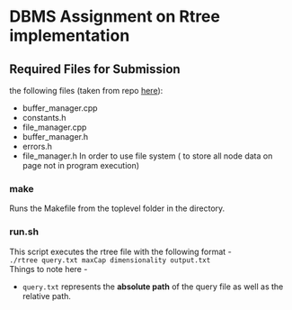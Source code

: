 # DBMS Assignment on Rtree implementation

## Required Files for Submission <a name="copy"></a>
  the following files (taken from repo [here](https://github.com/ankit-1517/dbms_rTree)):
- buffer_manager.cpp
- constants.h  
- file_manager.cpp
- buffer_manager.h
- errors.h
- file_manager.h
In order to use file system ( to store all node data on page not in program execution)
### make <a name="make"></a>

Runs the Makefile from the toplevel folder in the directory.  

### run.sh <a name="check"></a>

This script executes the rtree file with the following format -  
```./rtree query.txt maxCap dimensionality output.txt```  
Things to note here -  

- `query.txt` represents the **absolute path** of the query file as well as the relative path.
